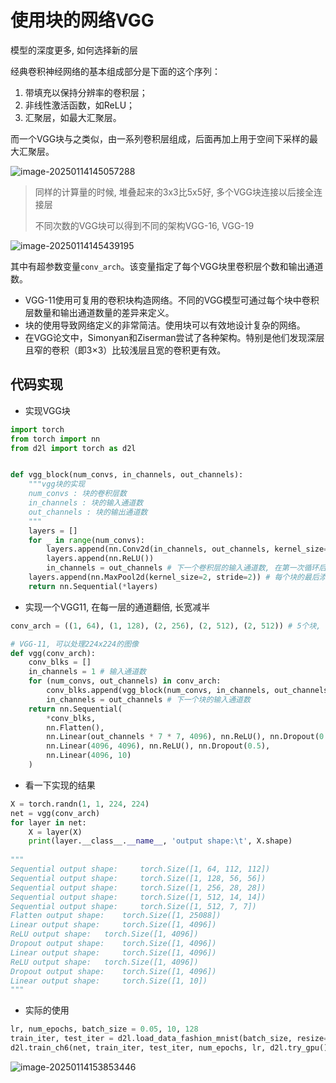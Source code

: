 # 使用块的网络VGG

模型的深度更多, 如何选择新的层

经典卷积神经网络的基本组成部分是下面的这个序列：

1. 带填充以保持分辨率的卷积层；
2. 非线性激活函数，如ReLU；
3. 汇聚层，如最大汇聚层。

而一个VGG块与之类似，由一系列卷积层组成，后面再加上用于空间下采样的最大汇聚层。

![image-20250114145057288](https://picture-01-1316374204.cos.ap-beijing.myqcloud.com/image/202501141450380.png)

> 同样的计算量的时候, 堆叠起来的3x3比5x5好, 多个VGG块连接以后接全连接层
>
> 不同次数的VGG块可以得到不同的架构VGG-16, VGG-19

![image-20250114145439195](https://picture-01-1316374204.cos.ap-beijing.myqcloud.com/image/202501141454252.png)

其中有超参数变量`conv_arch`。该变量指定了每个VGG块里卷积层个数和输出通道数。

- VGG-11使用可复用的卷积块构造网络。不同的VGG模型可通过每个块中卷积层数量和输出通道数量的差异来定义。
- 块的使用导致网络定义的非常简洁。使用块可以有效地设计复杂的网络。
- 在VGG论文中，Simonyan和Ziserman尝试了各种架构。特别是他们发现深层且窄的卷积（即3×3）比较浅层且宽的卷积更有效。

## 代码实现

+ 实现VGG块

```python
import torch
from torch import nn
from d2l import torch as d2l


def vgg_block(num_convs, in_channels, out_channels):
    """vgg块的实现
    num_convs : 块的卷积层数
    in_channels : 块的输入通道数
    out_channels : 块的输出通道数
    """
    layers = []
    for _ in range(num_convs):
        layers.append(nn.Conv2d(in_channels, out_channels, kernel_size=3, padding=1))
        layers.append(nn.ReLU())
        in_channels = out_channels # 下一个卷积层的输入通道数, 在第一次循环后就是out_channels
    layers.append(nn.MaxPool2d(kernel_size=2, stride=2)) # 每个块的最后添加一个最大池化层
    return nn.Sequential(*layers)
```

+ 实现一个VGG11, 在每一层的通道翻倍, 长宽减半

```python
conv_arch = ((1, 64), (1, 128), (2, 256), (2, 512), (2, 512)) # 5个块, 每个块的卷积层数和输出通道数

# VGG-11, 可以处理224x224的图像
def vgg(conv_arch):
    conv_blks = []
    in_channels = 1 # 输入通道数
    for (num_convs, out_channels) in conv_arch:
        conv_blks.append(vgg_block(num_convs, in_channels, out_channels))
        in_channels = out_channels # 下一个块的输入通道数
    return nn.Sequential(
        *conv_blks,
        nn.Flatten(),
        nn.Linear(out_channels * 7 * 7, 4096), nn.ReLU(), nn.Dropout(0.5),
        nn.Linear(4096, 4096), nn.ReLU(), nn.Dropout(0.5),
        nn.Linear(4096, 10)
    )
```

+ 看一下实现的结果

```python
X = torch.randn(1, 1, 224, 224)
net = vgg(conv_arch)
for layer in net:
    X = layer(X)
    print(layer.__class__.__name__, 'output shape:\t', X.shape)
    
"""
Sequential output shape:	 torch.Size([1, 64, 112, 112])
Sequential output shape:	 torch.Size([1, 128, 56, 56])
Sequential output shape:	 torch.Size([1, 256, 28, 28])
Sequential output shape:	 torch.Size([1, 512, 14, 14])
Sequential output shape:	 torch.Size([1, 512, 7, 7])
Flatten output shape:	 torch.Size([1, 25088])
Linear output shape:	 torch.Size([1, 4096])
ReLU output shape:	 torch.Size([1, 4096])
Dropout output shape:	 torch.Size([1, 4096])
Linear output shape:	 torch.Size([1, 4096])
ReLU output shape:	 torch.Size([1, 4096])
Dropout output shape:	 torch.Size([1, 4096])
Linear output shape:	 torch.Size([1, 10])
"""
```

+ 实际的使用

```python
lr, num_epochs, batch_size = 0.05, 10, 128
train_iter, test_iter = d2l.load_data_fashion_mnist(batch_size, resize=224)
d2l.train_ch6(net, train_iter, test_iter, num_epochs, lr, d2l.try_gpu())
```

![image-20250114153853446](https://picture-01-1316374204.cos.ap-beijing.myqcloud.com/image/202501141538632.png)

